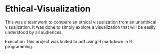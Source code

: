 # Ethical-Visualization
This was a teamwork to compare an ethical visualization from an unenthical visualization. It was done to simply explore a visualization that will be easily understood by all audiences. 

Execution
This project was knited to pdf using R markdown in R programming. 

